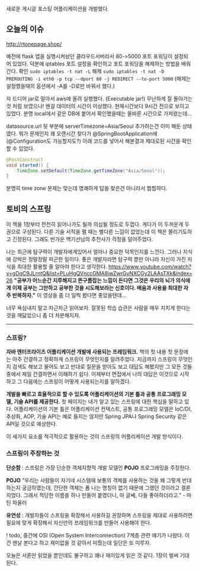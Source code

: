 새로운 게시글 포스팅 어플리케이션을 개발했다.

## 오늘의 이슈

http://rtonepage.shop/

예전에 flask 앱을 실행시켜놨던 클라우드서버라서 80->5000 포트 포워딩이 설정되어 있었다.
덕분에 iptables 포트 설정을 확인하고 포트 포워딩을 해제하는 방법을 배워간다.
확인 `sudo iptables -t nat -L`
해제 `sudo iptables -t nat -D PREROUTING -i eth0 -p tcp --dport 80 -j REDIRECT --to-port 5000`
(해제는 설정했을때의 옵션에서 -A를 -D로만 바꿔서 했다.)

자 드디어 jar로 말아서 aws에 올려 실행했다. (Executable jar!)
무난하게 잘 돌아가는것 처럼 보였으나!
왠걸 데이터의 시간이 이상했다. 현재시간보다 9시간 전으로 보이고 있었다.
분명 local에서 같은 DB에 붙어서 확인했을때는 올바른 시간으로 가져왔는데...

datasource.url 뒷 부분에 serverTimezone=Asia/Seoul 추가하는건 이미 해둔 상태였다.
뭐가 문제인지 꽤 오랜시간 찾다가 @SpringBootApplication에(@Configuration도 가능할지도?) 아래 코드를 넣어서 해본결과 제대로된 시간을 확인할 수 있었다.

```java
@PostConstruct
void started() {
    TimeZone.setDefault(TimeZone.getTimeZone("Asia/Seoul"));
}
```

분명히 time zone 문제는 맞는데 명쾌하게 답을 찾은건 아니라서 찝찝하다.



## 토비의 스프링 

이 책을 1장부터 천천히 읽어나가도 될까 의심될 정도로 두껍다. 게다가 이 두꺼운게 두 권으로 구성된다. 다른 기술 서적을 펼 때는 별다른 느낌이 없었는데 이 책은 쫄리기도하고 긴장된다. 그래도 반가운 백기선님의 추천사가 걱정을 덜어주었다.

나는 최근에 탐구력이 개발자에게있어서 얼마나 중요한 덕목인지를 느낀다. 그러나 지식에 강박은 정말정말 피곤한 일이다. 
좋은 개발자라면 탐구력 뿐만 아니라 자신이 가진 지식을 최대한 활용할 줄 알아야 한다고 생각한다.
https://www.youtube.com/watch?v=gDqC9JLrntQ&list=PLuHgQVnccGMA8iwZwrGyNXCGy2LAAsTXk&index=26
**"공부가 어느순간 지루해지고 뜬구름잡는 느낌이 든다면 그것은 우리의 뇌가 의식에게 이제 공부는 그만하고 공부한 것을 시도해보라는 신호이다. 배움과 사용을 최대한 자주 반복하자."** 이 영상을 좀 더 일찍 봤다면 좋았을텐데...

너무 욕심내지 말고 차근차근 읽어보자. 잘못된 학습 습관은 사람을 매우 지치게 한다는 것을 깨닳았으니 좀 더 차분해지자.

---

### 스프링?

**자바 엔터프라이즈 어플리케이션 개발에 사용되는 프레임워크.**
책의 첫 내용 첫 문장에는 아주 간결하고 정확하게 스프링이 무엇인지를 알려주었다.
지금까지 스프링이 무엇인지 검색도 해보고 물어도 보고 반대로 질문을 받아도 보고 대답도 해봤지만
그 모든 것들 중에서 제일 간결하면서 이해하기 쉽다. 이제부터 면접에서 나의 대답은 이것으로 시작하고 그 다음에는 스프링이 어떻게 사용되는지를 말하겠다.

**개발을 빠르고 효율적으로 할 수 있도록 어플리케이션의 기본 틀과 공통 프로그래밍 모델, 기술 API를 제공한다.**
첫 페이지는 내가 알고 있는 스프링에 대한 핵심을 말하고 있다.
어플리케이션의 기본 틀은 어플리케이션 컨텍스트, 
공통 프로그래밍 모델은 IoC/DI, 추상화, AOP, 
기술 API는 예로 들지는 않지만 Spring JPA나 Spring Security 같은 API일 것으로 예상한다.

이 세가지 요소를 적극적으로 활용하는 것이 스프링의 어플리케이션 개발 방식이다.

### 스프링이 주장하는 것

**단순함** : 스프링은 가장 단순한 객체지향적 개발 모델인 **POJO** 프로그래밍을 주장한다.

**POJO** 
"우리는 사람들이 자기네 시스템에 보통의 객체를 사용하는 것을 왜 그렇게 반대하는지 궁금하였는데, 간단한 객체는 폼 나는 명칭이 없기 때문에 그랬던 것이라고 결론지었다. 그래서 적당한 이름을 하나 만들어 붙였더니, 아 글쎄, 다들 좋아하더라고." - 마틴 파울러

**유연성** : 개발자들이 스프링을 확장해서 사용하길 권장하며 스프링을 제대로 사용하려면 필요에 맞게 확장해서 자신만의 프레임워크를 만들어 사용해야 한다.

! todo, 중간에  OSI (Open System Interconnection) 7계층 관련 얘기가 나왔다. 이건 맨날 본다고 하고 재미없을 것 같아서 미뤘는데 일단은 또 미루자.

오늘은 서론만 읽었을 뿐인데도 불구하고 꽤나 재미있게 읽은 것 같다. 1장이 벌써 기대된다.
